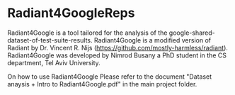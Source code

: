 Radiant4GoogleReps
==================

Radiant4Google is a tool tailored for the analysis of the google-shared-dataset-of-test-suite-results. Radiant4Google is a modified version of Radiant by Dr. Vincent R. Nijs (https://github.com/mostly-harmless/radiant). Radiant4Google was developed by Nimrod Busany a PhD student in the CS department, Tel Aviv University.


On how to use Radiant4Google Please refer to the document "Dataset anaysis + Intro to Radiant4Google.pdf" in the main project folder.

